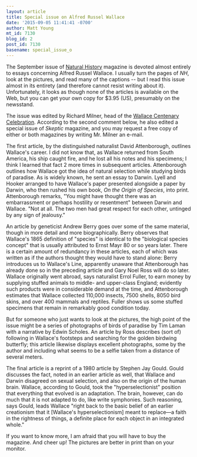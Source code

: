 ```yaml
---
layout: article
title: Special issue on Alfred Russel Wallace
date: '2015-09-05 11:41:41 -0700'
author: Matt Young
mt_id: 7130
blog_id: 2
post_id: 7130
basename: special_issue_o
---
```

The September issue of [Natural History](http://www.naturalhistorymag.com/) magazine is devoted almost entirely to essays concerning Alfred Russel Wallace. I usually turn the pages of _NH_, look at the pictures, and read many of the captions -- but I read this issue almost in its entirety (and therefore cannot resist writing about it). Unfortunately, it looks as though none of the articles is available on the Web, but you can get your own copy for $3.95 (US), presumably on the newsstand.

The issue was edited by Richard Milner, head of the [Wallace Centenary Celebration](http://www.darwinlive.com/wallace/amnh.html).  According to the second comment below, he also edited a special issue of _Skeptic_ magazine, and you may request a free copy of either or both magazines by writing Mr. Milner an e-mail.

The first article, by the distinguished naturalist David Attenborough, outlines Wallace's career. I did not know that, as Wallace returned from South America, his ship caught fire, and he lost all his notes and his specimens; I think I learned that fact 2 more times in subsequent articles. Attenborough outlines how Wallace got the idea of natural selection while studying birds of paradise. As is widely known, he sent an essay to Darwin. Lyell and Hooker arranged to have Wallace's paper presented alongside a paper by Darwin, who then rushed his own book, _On the Origin of Species_, into print. Attenborough remarks, "You might have thought there was an embarrassment or perhaps hostility or resentment" between Darwin and Wallace. "Not at all. The two men had great respect for each other, untinged by any sign of jealousy."

An article by geneticist Andrew Berry goes over some of the same material, though in more detail and more biographically. Berry observes that Wallace's 1865 definition of "species" is identical to the "biological species concept" that is usually attributed to Ernst Mayr 80 or so years later. There is a certain amount of redundancy in these articles, each of which was written as if the authors thought they would have to stand alone: Berry introduces us to Wallace's Line, apparently unaware that Attenborough has already done so in the preceding article and Gary Noel Ross will do so later.  Wallace originally went abroad, says naturalist Errol Fuller, to earn money by supplying stuffed animals to middle- and upper-class England; evidently such products were in considerable demand at the time, and Attenborough estimates that Wallace collected 110,000 insects, 7500 shells, 8050 bird skins, and over 400 mammals and reptiles. Fuller shows us some stuffed specimens that remain in remarkably good condition today.

But for someone who just wants to look at the pictures, the high point of the issue might be a series of photographs of birds of paradise by Tim Laman with a narrative by Edwin Scholes. An article by Ross describes (sort of) following in Wallace's footsteps and searching for the golden birdwing butterfly; this article likewise displays excellent photographs, some by the author and including what seems to be a selfie taken from a distance of several meters.

The final article is a reprint of a 1980 article by Stephen Jay Gould. Gould discusses the fact, noted in an earlier article as well, that Wallace and Darwin disagreed on sexual selection, and also on the origin of the human brain. Wallace, according to Gould, took the "hyperselectionist" position that everything that evolved is an adaptation. The brain, however, can do much that it is not adapted to do, like write symphonies. Such reasoning, says Gould, leads Wallace "right back to the basic belief of an earlier creationism that it \[Wallace's hyperselectionism\] meant to replace&mdash;a faith in the rightness of things, a definite place for each object in an integrated whole."

If you want to know more, I am afraid that you will have to buy the magazine. And cheer up! The pictures are better in print than on your monitor.
